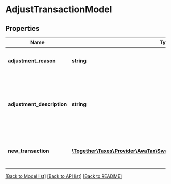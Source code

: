 # AdjustTransactionModel

## Properties
Name | Type | Description | Notes
------------ | ------------- | ------------- | -------------
**adjustment_reason** | **string** | A reason code indicating why this adjustment was made | 
**adjustment_description** | **string** | If the AdjustmentReason is \&quot;Other\&quot;, specify the reason here.                This is required when the AdjustmentReason is 8 (Other). | [optional] 
**new_transaction** | [**\Together\Taxes\Provider\AvaTax\Swagger\Model\CreateTransactionModel**](CreateTransactionModel.md) | Replace the current transaction with tax data calculated for this new transaction | 

[[Back to Model list]](../README.md#documentation-for-models) [[Back to API list]](../README.md#documentation-for-api-endpoints) [[Back to README]](../README.md)


